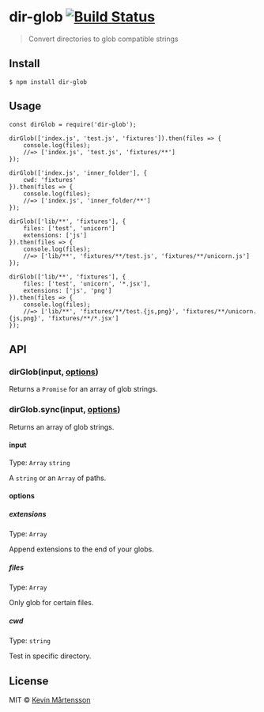 dir-glob [![Build Status](https://travis-ci.org/kevva/dir-glob.svg?branch=master)](https://travis-ci.org/kevva/dir-glob)
========================================================================================================================

> Convert directories to glob compatible strings

Install
-------

    $ npm install dir-glob

Usage
-----

    const dirGlob = require('dir-glob');

    dirGlob(['index.js', 'test.js', 'fixtures']).then(files => {
        console.log(files);
        //=> ['index.js', 'test.js', 'fixtures/**']
    });

    dirGlob(['index.js', 'inner_folder'], {
        cwd: 'fixtures'
    }).then(files => {
        console.log(files);
        //=> ['index.js', 'inner_folder/**']
    });

    dirGlob(['lib/**', 'fixtures'], {
        files: ['test', 'unicorn']
        extensions: ['js']
    }).then(files => {
        console.log(files);
        //=> ['lib/**', 'fixtures/**/test.js', 'fixtures/**/unicorn.js']
    });

    dirGlob(['lib/**', 'fixtures'], {
        files: ['test', 'unicorn', '*.jsx'],
        extensions: ['js', 'png']
    }).then(files => {
        console.log(files);
        //=> ['lib/**', 'fixtures/**/test.{js,png}', 'fixtures/**/unicorn.{js,png}', 'fixtures/**/*.jsx']
    });

API
---

### dirGlob(input, [options](#options))

Returns a `Promise` for an array of glob strings.

### dirGlob.sync(input, [options](#options))

Returns an array of glob strings.

#### input

Type: `Array` `string`

A `string` or an `Array` of paths.

#### options

##### extensions

Type: `Array`

Append extensions to the end of your globs.

##### files

Type: `Array`

Only glob for certain files.

##### cwd

Type: `string`

Test in specific directory.

License
-------

MIT © [Kevin Mårtensson](https://github.com/kevva)
